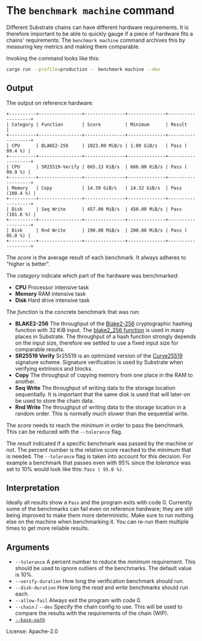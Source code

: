 # The `benchmark machine` command

Different Substrate chains can have different hardware requirements.
It is therefore important to be able to quickly gauge if a piece of hardware fits a chains' requirements.
The `benchmark machine` command archives this by measuring key metrics and making them comparable.

Invoking the command looks like this:
```sh
cargo run --profile=production -- benchmark machine --dev
```

## Output

The output on reference hardware:

```pre
+----------+----------------+---------------+--------------+-------------------+
| Category | Function       | Score         | Minimum      | Result            |
+----------+----------------+---------------+--------------+-------------------+
| CPU      | BLAKE2-256     | 1023.00 MiB/s | 1.00 GiB/s   | Pass ( 99.4 %) |
+----------+----------------+---------------+--------------+-------------------+
| CPU      | SR25519-Verify | 665.13 KiB/s  | 666.00 KiB/s | Pass ( 99.9 %) |
+----------+----------------+---------------+--------------+-------------------+
| Memory   | Copy           | 14.39 GiB/s   | 14.32 GiB/s  | Pass (100.4 %) |
+----------+----------------+---------------+--------------+-------------------+
| Disk     | Seq Write      | 457.00 MiB/s  | 450.00 MiB/s | Pass (101.6 %) |
+----------+----------------+---------------+--------------+-------------------+
| Disk     | Rnd Write      | 190.00 MiB/s  | 200.00 MiB/s | Pass ( 95.0 %) |
+----------+----------------+---------------+--------------+-------------------+
```

The *score* is the average result of each benchmark. It always adheres to "higher is better".

The *category* indicate which part of the hardware was benchmarked:
- **CPU** Processor intensive task
- **Memory** RAM intensive task
- **Disk** Hard drive intensive task

The *function* is the concrete benchmark that was run:
- **BLAKE2-256** The throughput of the [Blake2-256] cryptographic hashing function with 32 KiB input. The [blake2_256
  function] is used in many places in Substrate. The throughput of a hash function strongly depends on the input size,
  therefore we settled to use a fixed input size for comparable results.
- **SR25519 Verify** Sr25519 is an optimized version of the [Curve25519] signature scheme. Signature verification is
  used by Substrate when verifying extrinsics and blocks.
- **Copy** The throughput of copying memory from one place in the RAM to another.
- **Seq Write** The throughput of writing data to the storage location sequentially. It is important that the same disk
  is used that will later-on be used to store the chain data.
- **Rnd Write** The throughput of writing data to the storage location in a random order. This is normally much slower
  than the sequential write.

The *score* needs to reach the *minimum* in order to pass the benchmark. This can be reduced with the `--tolerance`
flag.

The *result* indicated if a specific benchmark was passed by the machine or not. The percent number is the relative
score reached to the *minimum* that is needed. The `--tolerance` flag is taken into account for this decision. For
example a benchmark that passes even with 95% since the *tolerance* was set to 10% would look like this: `Pass ( 95.0
%)`.

## Interpretation

Ideally all results show a `Pass` and the program exits with code 0. Currently some of the benchmarks can fail even on
reference hardware; they are still being improved to make them more deterministic.
Make sure to run nothing else on the machine when benchmarking it.
You can re-run them multiple times to get more reliable results.

## Arguments

- `--tolerance` A percent number to reduce the *minimum* requirement. This should be used to ignore outliers of the
  benchmarks. The default value is 10%.
- `--verify-duration` How long the verification benchmark should run.
- `--disk-duration` How long the *read* and *write* benchmarks should run each.
- `--allow-fail` Always exit the program with code 0.
- `--chain` / `--dev` Specify the chain config to use. This will be used to compare the results with the requirements of
  the chain (WIP).
- [`--base-path`]

License: Apache-2.0

<!-- LINKS -->
[Blake2-256]: https://www.blake2.net/
[blake2_256 function]: https://crates.parity.io/sp_crypto_hashing/fn.blake2_256.html
[Curve25519]: https://en.wikipedia.org/wiki/Curve25519
[`--base-path`]: ../shared/README.md#arguments
